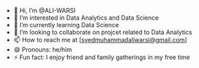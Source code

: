 - 👋 Hi, I’m @ALI-WARSI
- 👀 I’m interested in Data Analytics and Data Science
- 🌱 I’m currently learning Data Science
- 💞️ I’m looking to collaborate on projcet related to Data Analytics
- 📫 How to reach me at [syedmuhammadaliwarsi@gmail.com]
- 😄 Pronouns: he/him
- ⚡ Fun fact: I enjoy friend and family gatherings in my free time

<!---
ALI-WARSI/ALI-WARSI is a ✨ special ✨ repository because its `README.md` (this file) appears on your GitHub profile.
You can click the Preview link to take a look at your changes.
--->
